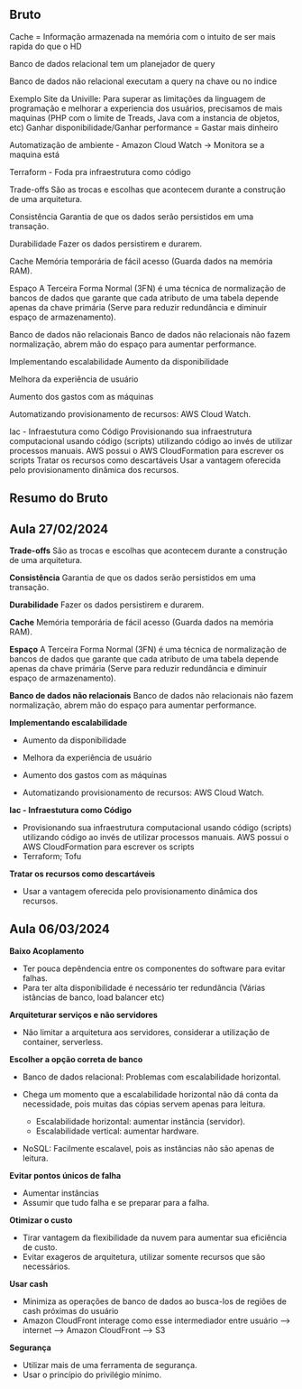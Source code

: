 ## Bruto

Cache = Informação armazenada na memória com o intuito de ser mais rapida do que o HD


Banco de dados relacional tem um planejador de query

Banco de dados não relacional executam a query na chave ou no indice

Exemplo Site da Univille:
    Para superar as limitações da linguagem de programação e melhorar a experiencia dos usuários, precisamos de mais maquinas (PHP com o limite de Treads, Java com a instancia de objetos, etc) 
        Ganhar disponibilidade/Ganhar performance = Gastar mais dinheiro


Automatização de ambiente
    - Amazon Cloud Watch -> Monitora se a maquina está 

Terraform - Foda pra infraestrutura como código

Trade-offs
São as trocas e escolhas que acontecem durante a construção de uma arquitetura.

Consistência
Garantia de que os dados serão persistidos em uma transação.

Durabilidade
Fazer os dados persistirem e durarem.

Cache
Memória temporária de fácil acesso (Guarda dados na memória RAM).

Espaço
A Terceira Forma Normal (3FN) é uma técnica de normalização de bancos de dados que garante que cada atributo de uma tabela depende apenas da chave primária (Serve para reduzir redundância e diminuir espaço de armazenamento).

Banco de dados não relacionais
Banco de dados não relacionais não fazem normalização, abrem mão do espaço para aumentar performance.

Implementando escalabilidade
Aumento da disponibilidade

Melhora da experiência de usuário

Aumento dos gastos com as máquinas

Automatizando provisionamento de recursos: AWS Cloud Watch.

Iac - Infraestutura como Código
Provisionando sua infraestrutura computacional usando código (scripts) utilizando código ao invés de utilizar processos manuais. AWS possui o AWS CloudFormation para escrever os scripts
Tratar os recursos como descartáveis
Usar a vantagem oferecida pelo provisionamento dinâmica dos recursos.

## Resumo do Bruto
## Aula 27/02/2024

**Trade-offs**
São as trocas e escolhas que acontecem durante a construção de uma arquitetura. 

**Consistência**
Garantia de que os dados serão persistidos em uma transação.

**Durabilidade**
Fazer os dados persistirem e durarem.

**Cache**
Memória temporária de fácil acesso (Guarda dados na memória RAM).

**Espaço**
A Terceira Forma Normal (3FN) é uma técnica de normalização de bancos de dados que garante que cada atributo de uma tabela depende apenas da chave primária (Serve para reduzir redundância e diminuir espaço de armazenamento).

**Banco de dados não relacionais**
Banco de dados não relacionais não fazem normalização, abrem mão do espaço para aumentar performance.

**Implementando escalabilidade**
- Aumento da disponibilidade
- Melhora da experiência de usuário
- Aumento dos gastos com as máquinas

- Automatizando provisionamento de recursos: AWS Cloud Watch.

**Iac - Infraestutura como Código**
- Provisionando sua infraestrutura computacional usando código (scripts) utilizando código ao invés de utilizar processos manuais. AWS possui o AWS CloudFormation para escrever os scripts
- Terraform; Tofu

**Tratar os recursos como descartáveis**
- Usar a vantagem oferecida pelo provisionamento dinâmica dos recursos.

## Aula 06/03/2024

**Baixo Acoplamento**
- Ter pouca depêndencia entre os componentes do software para evitar falhas.
- Para ter alta disponibilidade é necessário ter redundância  (Várias istâncias de banco, load balancer etc)

**Arquiteturar serviços e não servidores**
- Não limitar a arquitetura aos servidores, considerar a utilização de container, serverless.

**Escolher a opção correta de banco**
- Banco de dados relacional: Problemas com escalabilidade horizontal.
- Chega um momento que a escalabilidade horizontal não dá conta da necessidade, pois muitas das cópias servem apenas para leitura.
    - Escalabilidade horizontal: aumentar instância (servidor).
    - Escalabilidade vertical: aumentar hardware.

- NoSQL: Facilmente escalavel, pois as instâncias não são apenas de leitura.

**Evitar pontos únicos de falha**
- Aumentar instâncias
- Assumir que tudo falha e se preparar para a falha.
 
**Otimizar o custo**
- Tirar vantagem da flexibilidade da nuvem para aumentar sua eficiência de custo.
- Evitar exageros de arquitetura, utilizar somente recursos que são necessários.

**Usar cash**
- Minimiza as operações de banco de dados ao busca-los de regiões de cash próximas do usuário 
- Amazon CloudFront interage como esse intermediador entre usuário --> internet --> Amazon CloudFront --> S3

**Segurança**
- Utilizar mais de uma ferramenta de segurança.
- Usar o princípio do privilégio mínimo.

